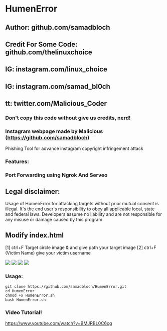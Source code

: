 # HumenError
## Author: github.com/samadbloch
## Credit For Some Code: github.com/thelinuxchoice
## IG: instagram.com/linux_choice
## IG: instagram.com/samad_bl0ch
## tt: twitter.com/Malicious_Coder
### Don't copy this code without give us credits, nerd! 
### Instagram webpage made by Malicious (https://github.com/samadbloch)

Phishing Tool for advance instagram copyright infringement attack 

### Features:
### Port Forwarding using Ngrok And Serveo

## Legal disclaimer:

Usage of HumenError for attacking targets without prior mutual consent is illegal. It's the end user's responsibility to obey all applicable local, state and federal laws. Developers assume no liability and are not responsible for any misuse or damage caused by this program 

## Modify index.html

[1] ctrl+F Target circle image & and give path your target image
[2] ctrl+F (Victim Name) give your victim username

![](https://raw.githubusercontent.com/samadbloch/HumenError/master/sites/screenshots/image1.png)
![](https://raw.githubusercontent.com/samadbloch/HumenError/master/sites/screenshots/image2.png)
![](https://raw.githubusercontent.com/samadbloch/HumenError/master/sites/screenshots/image3.png)
![](https://raw.githubusercontent.com/samadbloch/HumenError/master/sites/screenshots/image4.png)
### Usage:
```
git clone https://github.com/samadbloch/HumenError.git
cd HumenError
chmod +x HumenError.sh
bash HumenError.sh
```

### Video Tutorial!
https://www.youtube.com/watch?v=BMJRBL0C6cg
